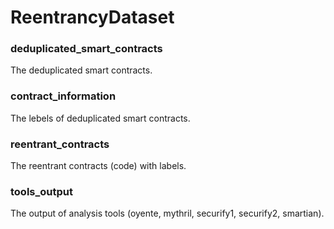 # ReentrancyDataset

### deduplicated_smart_contracts
The deduplicated smart contracts.

### contract_information
The lebels of deduplicated smart contracts.

### reentrant_contracts
The reentrant contracts (code) with labels.

### tools_output
The output of analysis tools (oyente, mythril, securify1, securify2, smartian).
